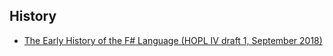 ## History

* [The Early History of the F# Language (HOPL IV draft 1, September 2018)](https://fsharp.org/history/)
